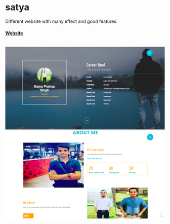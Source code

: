 # satya
Different website with many effect and good features.

<h4><a href ="satya.fuertdevelopers.com">Website</a></h4>
<br>

<img src="s1.png">
<img src="s2.png">

